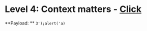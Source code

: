 # Level 4: Context matters - [Click](https://xss-game.appspot.com/level4)


**Payload: ** `3');alert('a)`
